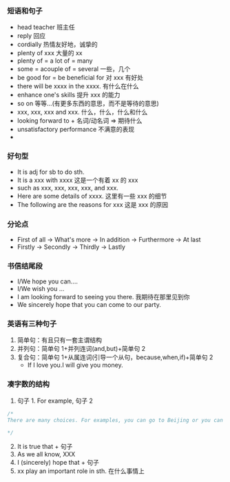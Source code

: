 ### 短语和句子

- head teacher 班主任
- reply 回应
- cordially 热情友好地，诚挚的
- plenty of xxx 大量的 xx
- plenty of = a lot of = many
- some = acouple of = several 一些，几个
- be good for = be beneficial for 对 xxx 有好处
- there will be xxxx in the xxxx. 有什么在什么
- enhance one's skills 提升 xxx 的能力
- so on 等等...(有更多东西的意思，而不是等待的意思)
- xxx, xxx, xxx and xxx. 什么，什么，什么和什么
- looking forward to + 名词/动名词 => 期待什么
- unsatisfactory performance 不满意的表现
-

### 好句型

- It is adj for sb to do sth.
- It is a xxx with xxxx 这是一个有着 xx 的 xxx
- such as xxx, xxx, xxx, xxx, and xxx.
- Here are some details of xxxx. 这里有一些 xxx 的细节
- The following are the reasons for xxx 这是 xxx 的原因

### 分论点

- First of all -> What's more -> In addition -> Furthermore -> At last
- Firstly -> Secondly -> Thirdly -> Lastly

### 书信结尾段

- I/We hope you can....
- I/We wish you ...
- I am looking forward to seeing you there. 我期待在那里见到你
- We sincerely hope that you can come to our party.

### 英语有三种句子

1. 简单句：有且只有一套主谓结构
2. 并列句：简单句 1+并列连词(and,but)+简单句 2
3. 复合句：简单句 1+从属连词(引导一个从句，because,when,if)+简单句 2
   - If I love you.I will give you money.

### 凑字数的结构

1. 句子 1. For example, 句子 2

```c
/*
There are many choices. For examples, you can go to Beijing or you can go to Shanghai.

*/
```

2. It is true that + 句子
3. As we all know, XXX
4. I (sincerely) hope that + 句子
5. xx play an important role in sth. 在什么事情上
